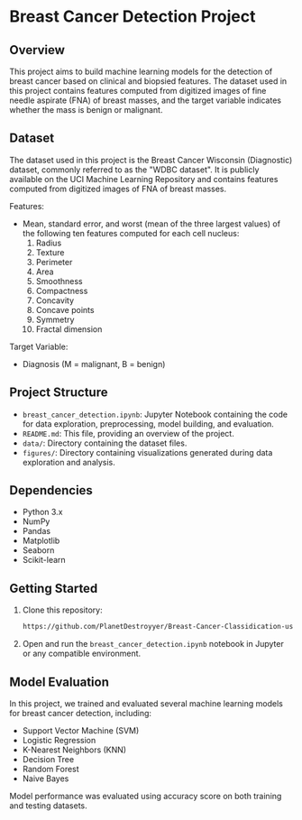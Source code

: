 Breast Cancer Detection Project
===============================

Overview
--------
This project aims to build machine learning models for the detection of breast cancer based on clinical and biopsied features. The dataset used in this project contains features computed from digitized images of fine needle aspirate (FNA) of breast masses, and the target variable indicates whether the mass is benign or malignant.

Dataset
-------
The dataset used in this project is the Breast Cancer Wisconsin (Diagnostic) dataset, commonly referred to as the "WDBC dataset". It is publicly available on the UCI Machine Learning Repository and contains features computed from digitized images of FNA of breast masses.

Features:
- Mean, standard error, and worst (mean of the three largest values) of the following ten features computed for each cell nucleus:
  1. Radius
  2. Texture
  3. Perimeter
  4. Area
  5. Smoothness
  6. Compactness
  7. Concavity
  8. Concave points
  9. Symmetry
  10. Fractal dimension

Target Variable:
- Diagnosis (M = malignant, B = benign)

Project Structure
-----------------
- `breast_cancer_detection.ipynb`: Jupyter Notebook containing the code for data exploration, preprocessing, model building, and evaluation.
- `README.md`: This file, providing an overview of the project.
- `data/`: Directory containing the dataset files.
- `figures/`: Directory containing visualizations generated during data exploration and analysis.

Dependencies
------------
- Python 3.x
- NumPy
- Pandas
- Matplotlib
- Seaborn
- Scikit-learn

Getting Started
---------------
1. Clone this repository:

    ```bash
    https://github.com/PlanetDestroyyer/Breast-Cancer-Classidication-using-Machine-Learning.git
    ```

2. Open and run the `breast_cancer_detection.ipynb` notebook in Jupyter or any compatible environment.

Model Evaluation
----------------
In this project, we trained and evaluated several machine learning models for breast cancer detection, including:

- Support Vector Machine (SVM)
- Logistic Regression
- K-Nearest Neighbors (KNN)
- Decision Tree
- Random Forest
- Naive Bayes

Model performance was evaluated using accuracy score on both training and testing datasets.

